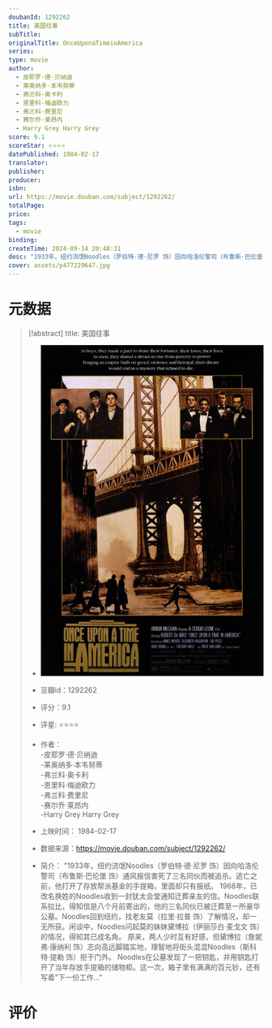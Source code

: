 ```yaml
---
doubanId: 1292262
title: 美国往事
subTitle: 
originalTitle: OnceUponaTimeinAmerica
series: 
type: movie
author: 
  - 皮耶罗·德·贝纳迪 
  - 莱奥纳多·本韦努蒂 
  - 弗兰科·奥卡利 
  - 恩里科·梅迪欧力 
  - 弗兰科·费里尼 
  - 赛尔乔·莱昂内 
  - Harry Grey Harry Grey
score: 9.1
scoreStar: ⭐⭐⭐⭐
datePublished: 1984-02-17
translator: 
publisher: 
producer: 
isbn: 
url: https://movie.douban.com/subject/1292262/
totalPage: 
price: 
tags:  
  - movie
binding: 
createTime: 2024-09-14 20:48:31
desc: "1933年，纽约流氓Noodles（罗伯特·德·尼罗 饰）因向哈洛伦警司（布鲁斯·巴伦堡 饰）通风报信害死了三名同伙而被追杀。逃亡之前，他打开了存放帮派基金的手提箱，里面却只有报纸。 1968年，已改名换姓的Noodles收到一封犹太会堂通知迁葬亲友的信。Noodles联系拉比，得知信是八个月前寄出的，他的三名同伙已被迁葬至一所豪华公墓。Noodles回到纽约，找老友莫（拉里·拉普 饰）了解情况，却一无所获。闲谈中，Noodles问起莫的妹妹黛博拉（伊丽莎白·麦戈文 饰）的情况，得知其已成名角。 原来，两人少时互有好感，但黛博拉（詹妮弗·康纳利 饰）志向高远脚踏实地，理智地将街头混混Noodles（斯科特·提勒 饰）拒于门外。 Noodles在公墓发现了一把钥匙，并用钥匙打开了当年存放手提箱的储物柜。这一次，箱子里有满满的百元钞，还有写着“下一份工作..."
cover: assets/p477229647.jpg
---
```

# 元数据

> [!abstract] title: 美国往事  
> - ![image|200](assets/p477229647.jpg)
> 
> - 豆瓣id：1292262
> 
> - 评分：9.1
> - 评星: ⭐⭐⭐⭐
> 
> - 作者：  
  -皮耶罗·德·贝纳迪  
  -莱奥纳多·本韦努蒂  
  -弗兰科·奥卡利  
  -恩里科·梅迪欧力  
  -弗兰科·费里尼  
  -赛尔乔·莱昂内  
  -Harry Grey Harry Grey
> 
> 
> - 上映时间： 1984-02-17
> - 数据来源：https://movie.douban.com/subject/1292262/
> - 简介： "1933年，纽约流氓Noodles（罗伯特·德·尼罗 饰）因向哈洛伦警司（布鲁斯·巴伦堡 饰）通风报信害死了三名同伙而被追杀。逃亡之前，他打开了存放帮派基金的手提箱，里面却只有报纸。 1968年，已改名换姓的Noodles收到一封犹太会堂通知迁葬亲友的信。Noodles联系拉比，得知信是八个月前寄出的，他的三名同伙已被迁葬至一所豪华公墓。Noodles回到纽约，找老友莫（拉里·拉普 饰）了解情况，却一无所获。闲谈中，Noodles问起莫的妹妹黛博拉（伊丽莎白·麦戈文 饰）的情况，得知其已成名角。 原来，两人少时互有好感，但黛博拉（詹妮弗·康纳利 饰）志向高远脚踏实地，理智地将街头混混Noodles（斯科特·提勒 饰）拒于门外。 Noodles在公墓发现了一把钥匙，并用钥匙打开了当年存放手提箱的储物柜。这一次，箱子里有满满的百元钞，还有写着"下一份工作…"


# 评价
